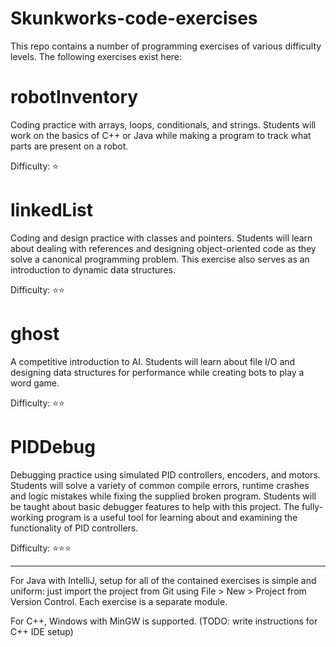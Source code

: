 # Skunkworks-code-exercises
This repo contains a number of programming exercises of various difficulty levels. The following exercises exist here:

# robotInventory
Coding practice with arrays, loops, conditionals, and strings. Students will work on the basics of C++ or Java while making a program to track what parts are present on a robot.

Difficulty: ⭐ 

# linkedList
Coding and design practice with classes and pointers. Students will learn about dealing with references and designing object-oriented code as they solve a canonical programming problem. This exercise also serves as an introduction to dynamic data structures.

Difficulty: ⭐⭐

# ghost
A competitive introduction to AI. Students will learn about file I/O and designing data structures for performance while creating bots to play a word game.

Difficulty: ⭐⭐

# PIDDebug
Debugging practice using simulated PID controllers, encoders, and motors. Students will solve a variety of common compile errors, runtime crashes and logic mistakes while fixing the supplied broken program. Students will be taught about basic debugger features to help with this project. The fully-working program is a useful tool for learning about and examining the functionality of PID controllers.

Difficulty: ⭐⭐⭐

----

For Java with IntelliJ, setup for all of the contained exercises is simple and uniform: just import the project from Git using File > New > Project from Version Control. Each exercise is a separate module.

For C++, Windows with MinGW is supported. (TODO: write instructions for C++ IDE setup)
